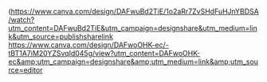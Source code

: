 (https://www.canva.com/design/DAFwuBd2TiE/1o2aRr7ZvSHdFuHJnYBDSA/watch?utm_content=DAFwuBd2TiE&utm_campaign=designshare&utm_medium=link&utm_source=publishsharelink
https://www.canva.com/design/DAFwoOHK-ec/-tBT1A7iM20YZSvqId045g/view?utm_content=DAFwoOHK-ec&amp;utm_campaign=designshare&amp;utm_medium=link&amp;utm_source=editor

